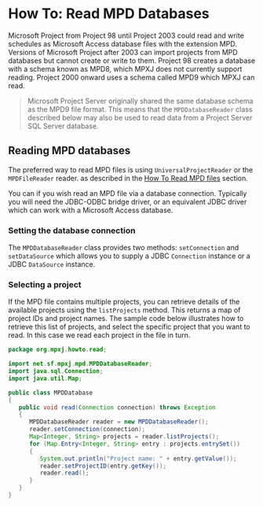 # How To: Read MPD Databases
Microsoft Project from Project 98 until Project 2003 could read and write
schedules as Microsoft Access database files with the extension MPD. Versions
of Microsoft Project after 2003 can import projects from MPD databases but
cannot create or write to them. Project 98 creates a database with a schema
known as MPD8, which MPXJ does not currently support reading. Project 2000
onward uses a schema called MPD9 which MPXJ can read.

> Microsoft Project Server originally shared the same database
> schema as the MPD9 file format. This means that the `MPDDatabaseReader` class
> described below may also be used to read data from a Project Server
> SQL Server database.

## Reading MPD databases
The preferred way to read MPD files is using `UniversalProjectReader`
or the `MPDFileReader` reader. as described in the
[How To Read MPD files](howto-read-mpd.md) section.

You can if you wish read an MPD file via a database connection. Typically
you will need the JDBC-ODBC bridge driver, or an equivalent JDBC driver which
can work with a Microsoft Access database.

### Setting the database connection
The `MPDDatabaseReader` class provides two methods: `setConnection` and
`setDataSource` which allows you to supply a JDBC `Connection` instance or a
JDBC `DataSource` instance.


### Selecting a project
If the MPD file contains multiple projects, you can retrieve details of the
available projects using the `listProjects` method. This returns a map of
project IDs and project names. The sample code below illustrates how to retrieve
this list of projects, and select the specific project that you want to read. In
this case we read each project in the file in turn.

```java
package org.mpxj.howto.read;

import net.sf.mpxj.mpd.MPDDatabaseReader;
import java.sql.Connection;
import java.util.Map;

public class MPDDatabase
{
   public void read(Connection connection) throws Exception
   {
      MPDDatabaseReader reader = new MPDDatabaseReader();
      reader.setConnection(connection);
      Map<Integer, String> projects = reader.listProjects();
      for (Map.Entry<Integer, String> entry : projects.entrySet())
      {
         System.out.println("Project name: " + entry.getValue());
         reader.setProjectID(entry.getKey());
         reader.read();
      }
   }
}

```
